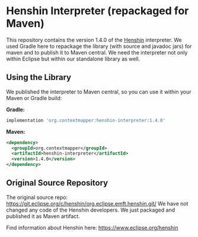 # Henshin Interpreter (repackaged for Maven)
This repository contains the version 1.4.0 of the [Henshin](https://www.eclipse.org/henshin) interpreter. We used Gradle here to repackage the library (with source and javadoc jars) for maven and to publish it to Maven central. We need the interpreter not only within Eclipse but within our standalone library as well.

## Using the Library
We published the interpreter to Maven central, so you can use it within your Maven or Gradle build:

**Gradle:**
```gradle
implementation 'org.contextmapper:henshin-interpreter:1.4.0'
```

**Maven:**
```xml
<dependency>
  <groupId>org.contextmapper</groupId>
  <artifactId>henshin-interpreter</artifactId>
  <version>1.4.0</version>
</dependency>
```

## Original Source Repository
The original source repo: https://git.eclipse.org/c/henshin/org.eclipse.emft.henshin.git/
We have not changed any code of the Henshin developers. We just packaged and published it as Maven artifact.

Find information about Henshin here: https://www.eclipse.org/henshin
